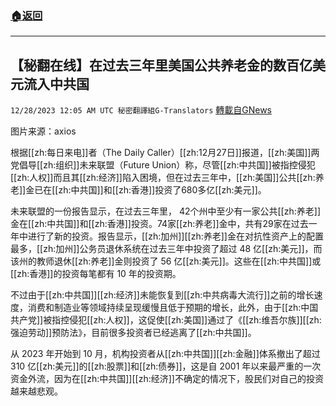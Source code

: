 ###  [:house:返回](README.md)
---


## 【秘翻在线】在过去三年里美国公共养老金的数百亿美元流入中共国
`12/28/2023 12:05 AM UTC 秘密翻譯組G-Translators` [轉載自GNews](https://gnews.org/articles/2158435)

图片来源：axios

根据[[zh:每日来电]]者（The Daily Caller）[[zh:12月27日]]报道，[[zh:美国]]两党倡导[[zh:组织]]未来联盟（Future Union）称，尽管[[zh:中共国]]被指控侵犯[[zh:人权]]而且其[[zh:经济]]陷入困境，但在过去三年中，[[zh:美国]]公共[[zh:养老]]金已在[[zh:中共国]]和[[zh:香港]]投资了680多亿[[zh:美元]]。

未来联盟的一份报告显示，在过去三年里， 42个州中至少有一家公共[[zh:养老]]金在[[zh:中共国]]和[[zh:香港]]投资。74家[[zh:养老]]金中，共有29家在过去一年中进行了新的投资。报告显示，[[zh:加州]][[zh:养老]]金在对抗性资产上的配置最多，[[zh:加州]]公务员退休系统在过去三年中投资了超过 48 亿[[zh:美元]]，而该州的教师退休[[zh:养老]]金则投资了 56 亿[[zh:美元]]。这些在[[zh:中共国]]或[[zh:香港]]的投资每笔都有 10 年的投资期。

不过由于[[zh:中共国]][[zh:经济]]未能恢复到[[zh:中共病毒大流行]]之前的增长速度，消费和制造业等领域持续呈现缓慢且低于预期的增长，此外，由于[[zh:中国共产党]]被指控侵犯[[zh:人权]]，这促使[[zh:美国]]通过了《[[zh:维吾尔族]][[zh:强迫劳动]]预防法》，目前很多投资者已经逃离了[[zh:中共国]]。

从 2023 年开始到 10 月，机构投资者从[[zh:中共国]][[zh:金融]]体系撤出了超过 310 亿[[zh:美元]]的[[zh:股票]]和[[zh:债券]]，这是自 2001 年以来最严重的一次资金外流，因为在[[zh:中共国]][[zh:经济]]不确定的情况下，股民们对自己的投资越来越悲观。
